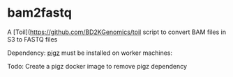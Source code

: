 # bam2fastq
A [Toil](https://github.com/BD2KGenomics/toil script to convert BAM files in S3 to FASTQ files

Dependency: [pigz](http://zlib.net/pigz/) must be installed on worker machines:

Todo: Create a pigz docker image to remove pigz dependency

